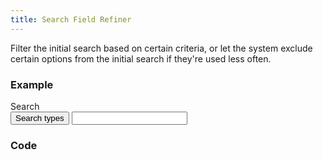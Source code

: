 ```yaml
---
title: Search Field Refiner
---
```


Filter the initial search based on certain criteria, or let the system exclude certain options from the initial search if they're used less often.

### Example
<div class="library__example">
    <style>
    /* ------------------------------ */
    /*    Search Criteria Dropdown    */
    /* ------------------------------ */
    .search-criteria-dropdown-checkbox .input-group-addon {
      background-color: #eee !important;
      width: 100%;
      max-width: 200px;
      text-overflow: ellipsis;
      overflow-x: hidden;
      height: 34px; }
    .search-criteria-dropdown-checkbox .input-group-addon:after {
      font-family: 'FontAwesome';
      content: '  \f0d7'; }
    .search-criteria-dropdown-checkbox .dropdown-checkbox-content {
      font-size: 14px !important; }
    </style>
  <div style="width: 90%">
    <div class="form-group">
      <label class="control-label">Search</label>
      <div class="input-group">
        <div class="input-group-btn">
          <button class="dropdown-checkbox-toggle input-group-addon" data-toggle="dropdown">Search types</button>
          <input type="text" class="form-control search-text">
      </div>
    </div>
    <!--
          <div class="dropdown-checkbox-content">
          <div class="dropdown-checkbox-header">
            <input class="checkbox-all" type="checkbox"><input type="text" placeholder="Search" class="search">
          </div>
            <ul class="dropdown-checkbox-menu">
              <li>
                  <div class="layout">
                      <input type="checkbox" id="576397613514.749" class="search-type-call">
                      <label for="576397613514.749">Calls</label>
                  </div>
              </li>
                  <li><div class="layout"><input type="checkbox" id="1226092228838.0972"><label for="1226092228838.0972">Videos</label></div></li><li><div class="layout"><input type="checkbox" id="999576888373.8188" class="search-type-crime-tip"><label for="999576888373.8188">Crime Tip</label></div></li><li><div class="layout"><input type="checkbox" id="462536913009.5388" class="search-type-informant-line"><label for="462536913009.5388">Informant Line</label></div></li><li><div class="layout"><input type="checkbox" id="449642352024.64545" class="search-type-emergency-call"><label for="449642352024.64545">Emergency Call</label></div></li><li><div class="layout"><input type="checkbox" id="634979825204.5166" class="search-type-voice-biometrics"><label for="634979825204.5166">Voice Biometrics</label></div></li><li><div class="layout"><input type="checkbox" id="1429240874753.6401" class="search-type-voice-biometrics-failure"><label for="1429240874753.6401">Voice Biometrics Failure</label></div></li>
                  </ul>
        </div>
-->
  </div>
</div>

### Code
```html
```